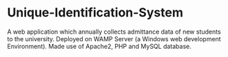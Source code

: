 # Unique-Identification-System
A web application which annually collects admittance data of new students to the university. Deployed on WAMP Server (a Windows web development Environment). Made use of Apache2, PHP and MySQL database.
